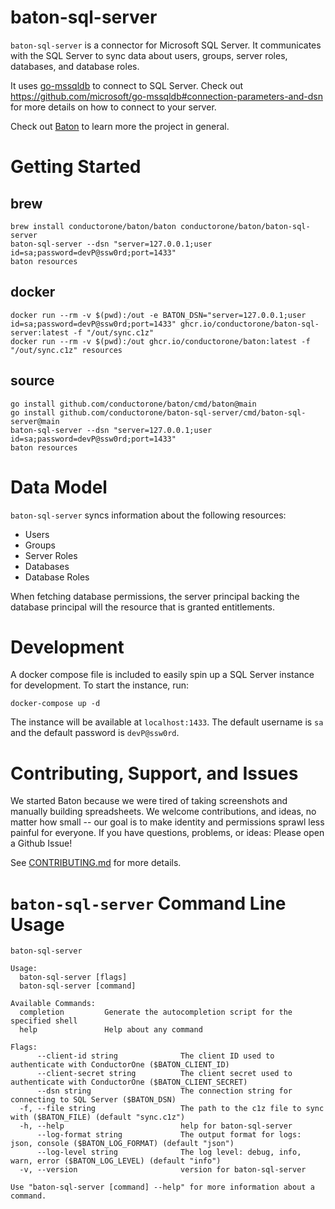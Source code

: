 # baton-sql-server
`baton-sql-server` is a connector for Microsoft SQL Server. It communicates with the SQL Server to sync data about users, groups, server roles, databases, and database roles.

It uses [go-mssqldb](https://github.com/microsoft/go-mssqldb) to connect to SQL Server. Check out https://github.com/microsoft/go-mssqldb#connection-parameters-and-dsn for more details on how to connect to your server.

Check out [Baton](https://github.com/conductorone/baton) to learn more the project in general.

# Getting Started

## brew

```
brew install conductorone/baton/baton conductorone/baton/baton-sql-server
baton-sql-server --dsn "server=127.0.0.1;user id=sa;password=devP@ssw0rd;port=1433" 
baton resources
```

## docker

```
docker run --rm -v $(pwd):/out -e BATON_DSN="server=127.0.0.1;user id=sa;password=devP@ssw0rd;port=1433" ghcr.io/conductorone/baton-sql-server:latest -f "/out/sync.c1z"
docker run --rm -v $(pwd):/out ghcr.io/conductorone/baton:latest -f "/out/sync.c1z" resources
```

## source

```
go install github.com/conductorone/baton/cmd/baton@main
go install github.com/conductorone/baton-sql-server/cmd/baton-sql-server@main
baton-sql-server --dsn "server=127.0.0.1;user id=sa;password=devP@ssw0rd;port=1433" 
baton resources
```

# Data Model

`baton-sql-server` syncs information about the following resources:
- Users
- Groups
- Server Roles
- Databases
- Database Roles

When fetching database permissions, the server principal backing the database principal will the resource that is granted entitlements.

# Development

A docker compose file is included to easily spin up a SQL Server instance for development. To start the instance, run:

```
docker-compose up -d
```

The instance will be available at `localhost:1433`. The default username is `sa` and the default password is `devP@ssw0rd`.

# Contributing, Support, and Issues

We started Baton because we were tired of taking screenshots and manually building spreadsheets. We welcome contributions, and ideas, no matter how small -- our goal is to make identity and permissions sprawl less painful for everyone. If you have questions, problems, or ideas: Please open a Github Issue!

See [CONTRIBUTING.md](https://github.com/ConductorOne/baton/blob/main/CONTRIBUTING.md) for more details.

# `baton-sql-server` Command Line Usage

```
baton-sql-server

Usage:
  baton-sql-server [flags]
  baton-sql-server [command]

Available Commands:
  completion         Generate the autocompletion script for the specified shell
  help               Help about any command

Flags:
      --client-id string              The client ID used to authenticate with ConductorOne ($BATON_CLIENT_ID)
      --client-secret string          The client secret used to authenticate with ConductorOne ($BATON_CLIENT_SECRET)
      --dsn string                    The connection string for connecting to SQL Server ($BATON_DSN)
  -f, --file string                   The path to the c1z file to sync with ($BATON_FILE) (default "sync.c1z")
  -h, --help                          help for baton-sql-server
      --log-format string             The output format for logs: json, console ($BATON_LOG_FORMAT) (default "json")
      --log-level string              The log level: debug, info, warn, error ($BATON_LOG_LEVEL) (default "info")
  -v, --version                       version for baton-sql-server

Use "baton-sql-server [command] --help" for more information about a command.

```
